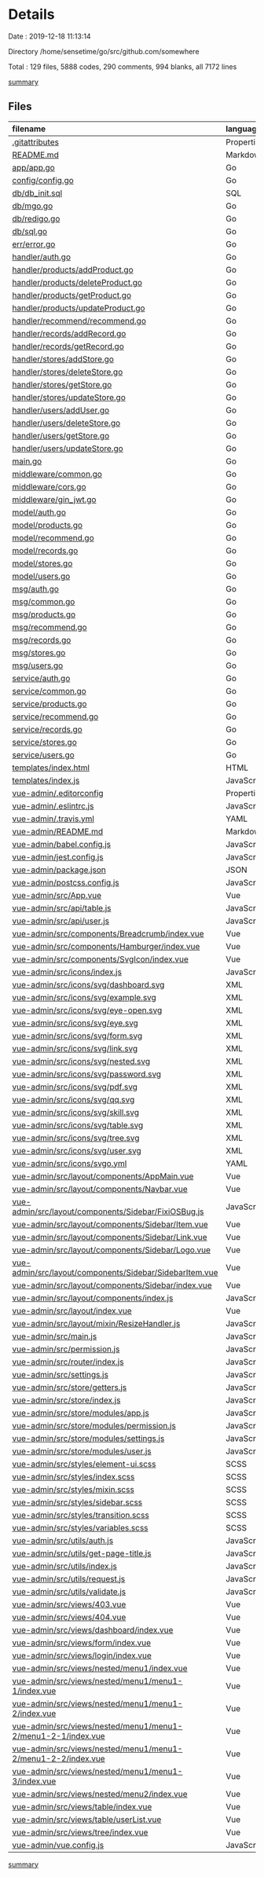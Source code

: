 # Details

Date : 2019-12-18 11:13:14

Directory /home/sensetime/go/src/github.com/somewhere

Total : 129 files,  5888 codes, 290 comments, 994 blanks, all 7172 lines

[summary](results.md)

## Files
| filename | language | code | comment | blank | total |
| :--- | :--- | ---: | ---: | ---: | ---: |
| [.gitattributes](file:///home/sensetime/go/src/github.com/somewhere/.gitattributes) | Properties | 1 | 1 | 1 | 3 |
| [README.md](file:///home/sensetime/go/src/github.com/somewhere/README.md) | Markdown | 512 | 0 | 176 | 688 |
| [app/app.go](file:///home/sensetime/go/src/github.com/somewhere/app/app.go) | Go | 98 | 2 | 24 | 124 |
| [config/config.go](file:///home/sensetime/go/src/github.com/somewhere/config/config.go) | Go | 33 | 0 | 8 | 41 |
| [db/db_init.sql](file:///home/sensetime/go/src/github.com/somewhere/db/db_init.sql) | SQL | 48 | 0 | 19 | 67 |
| [db/mgo.go](file:///home/sensetime/go/src/github.com/somewhere/db/mgo.go) | Go | 60 | 0 | 13 | 73 |
| [db/redigo.go](file:///home/sensetime/go/src/github.com/somewhere/db/redigo.go) | Go | 16 | 6 | 6 | 28 |
| [db/sql.go](file:///home/sensetime/go/src/github.com/somewhere/db/sql.go) | Go | 29 | 2 | 8 | 39 |
| [err/error.go](file:///home/sensetime/go/src/github.com/somewhere/err/error.go) | Go | 49 | 2 | 7 | 58 |
| [handler/auth.go](file:///home/sensetime/go/src/github.com/somewhere/handler/auth.go) | Go | 75 | 0 | 14 | 89 |
| [handler/products/addProduct.go](file:///home/sensetime/go/src/github.com/somewhere/handler/products/addProduct.go) | Go | 43 | 0 | 9 | 52 |
| [handler/products/deleteProduct.go](file:///home/sensetime/go/src/github.com/somewhere/handler/products/deleteProduct.go) | Go | 48 | 0 | 8 | 56 |
| [handler/products/getProduct.go](file:///home/sensetime/go/src/github.com/somewhere/handler/products/getProduct.go) | Go | 48 | 0 | 10 | 58 |
| [handler/products/updateProduct.go](file:///home/sensetime/go/src/github.com/somewhere/handler/products/updateProduct.go) | Go | 48 | 0 | 8 | 56 |
| [handler/recommend/recommend.go](file:///home/sensetime/go/src/github.com/somewhere/handler/recommend/recommend.go) | Go | 43 | 0 | 9 | 52 |
| [handler/records/addRecord.go](file:///home/sensetime/go/src/github.com/somewhere/handler/records/addRecord.go) | Go | 48 | 0 | 10 | 58 |
| [handler/records/getRecord.go](file:///home/sensetime/go/src/github.com/somewhere/handler/records/getRecord.go) | Go | 48 | 0 | 10 | 58 |
| [handler/stores/addStore.go](file:///home/sensetime/go/src/github.com/somewhere/handler/stores/addStore.go) | Go | 48 | 0 | 10 | 58 |
| [handler/stores/deleteStore.go](file:///home/sensetime/go/src/github.com/somewhere/handler/stores/deleteStore.go) | Go | 48 | 0 | 8 | 56 |
| [handler/stores/getStore.go](file:///home/sensetime/go/src/github.com/somewhere/handler/stores/getStore.go) | Go | 48 | 0 | 10 | 58 |
| [handler/stores/updateStore.go](file:///home/sensetime/go/src/github.com/somewhere/handler/stores/updateStore.go) | Go | 48 | 0 | 8 | 56 |
| [handler/users/addUser.go](file:///home/sensetime/go/src/github.com/somewhere/handler/users/addUser.go) | Go | 50 | 0 | 10 | 60 |
| [handler/users/deleteStore.go](file:///home/sensetime/go/src/github.com/somewhere/handler/users/deleteStore.go) | Go | 50 | 0 | 8 | 58 |
| [handler/users/getStore.go](file:///home/sensetime/go/src/github.com/somewhere/handler/users/getStore.go) | Go | 48 | 0 | 10 | 58 |
| [handler/users/updateStore.go](file:///home/sensetime/go/src/github.com/somewhere/handler/users/updateStore.go) | Go | 48 | 0 | 8 | 56 |
| [main.go](file:///home/sensetime/go/src/github.com/somewhere/main.go) | Go | 9 | 0 | 3 | 12 |
| [middleware/common.go](file:///home/sensetime/go/src/github.com/somewhere/middleware/common.go) | Go | 30 | 1 | 7 | 38 |
| [middleware/cors.go](file:///home/sensetime/go/src/github.com/somewhere/middleware/cors.go) | Go | 37 | 4 | 5 | 46 |
| [middleware/gin_jwt.go](file:///home/sensetime/go/src/github.com/somewhere/middleware/gin_jwt.go) | Go | 92 | 23 | 17 | 132 |
| [model/auth.go](file:///home/sensetime/go/src/github.com/somewhere/model/auth.go) | Go | 68 | 0 | 10 | 78 |
| [model/products.go](file:///home/sensetime/go/src/github.com/somewhere/model/products.go) | Go | 60 | 0 | 9 | 69 |
| [model/recommend.go](file:///home/sensetime/go/src/github.com/somewhere/model/recommend.go) | Go | 25 | 0 | 6 | 31 |
| [model/records.go](file:///home/sensetime/go/src/github.com/somewhere/model/records.go) | Go | 43 | 0 | 7 | 50 |
| [model/stores.go](file:///home/sensetime/go/src/github.com/somewhere/model/stores.go) | Go | 62 | 0 | 12 | 74 |
| [model/users.go](file:///home/sensetime/go/src/github.com/somewhere/model/users.go) | Go | 67 | 0 | 12 | 79 |
| [msg/auth.go](file:///home/sensetime/go/src/github.com/somewhere/msg/auth.go) | Go | 9 | 0 | 3 | 12 |
| [msg/common.go](file:///home/sensetime/go/src/github.com/somewhere/msg/common.go) | Go | 6 | 0 | 2 | 8 |
| [msg/products.go](file:///home/sensetime/go/src/github.com/somewhere/msg/products.go) | Go | 43 | 0 | 10 | 53 |
| [msg/recommend.go](file:///home/sensetime/go/src/github.com/somewhere/msg/recommend.go) | Go | 11 | 0 | 4 | 15 |
| [msg/records.go](file:///home/sensetime/go/src/github.com/somewhere/msg/records.go) | Go | 22 | 0 | 6 | 28 |
| [msg/stores.go](file:///home/sensetime/go/src/github.com/somewhere/msg/stores.go) | Go | 35 | 0 | 10 | 45 |
| [msg/users.go](file:///home/sensetime/go/src/github.com/somewhere/msg/users.go) | Go | 39 | 0 | 10 | 49 |
| [service/auth.go](file:///home/sensetime/go/src/github.com/somewhere/service/auth.go) | Go | 27 | 0 | 4 | 31 |
| [service/common.go](file:///home/sensetime/go/src/github.com/somewhere/service/common.go) | Go | 23 | 0 | 6 | 29 |
| [service/products.go](file:///home/sensetime/go/src/github.com/somewhere/service/products.go) | Go | 55 | 0 | 8 | 63 |
| [service/recommend.go](file:///home/sensetime/go/src/github.com/somewhere/service/recommend.go) | Go | 26 | 0 | 5 | 31 |
| [service/records.go](file:///home/sensetime/go/src/github.com/somewhere/service/records.go) | Go | 30 | 0 | 7 | 37 |
| [service/stores.go](file:///home/sensetime/go/src/github.com/somewhere/service/stores.go) | Go | 41 | 0 | 8 | 49 |
| [service/users.go](file:///home/sensetime/go/src/github.com/somewhere/service/users.go) | Go | 49 | 0 | 8 | 57 |
| [templates/index.html](file:///home/sensetime/go/src/github.com/somewhere/templates/index.html) | HTML | 11 | 0 | 1 | 12 |
| [templates/index.js](file:///home/sensetime/go/src/github.com/somewhere/templates/index.js) | JavaScript | 6 | 0 | 0 | 6 |
| [vue-admin/.editorconfig](file:///home/sensetime/go/src/github.com/somewhere/vue-admin/.editorconfig) | Properties | 11 | 1 | 3 | 15 |
| [vue-admin/.eslintrc.js](file:///home/sensetime/go/src/github.com/somewhere/vue-admin/.eslintrc.js) | JavaScript | 195 | 2 | 2 | 199 |
| [vue-admin/.travis.yml](file:///home/sensetime/go/src/github.com/somewhere/vue-admin/.travis.yml) | YAML | 5 | 0 | 1 | 6 |
| [vue-admin/README.md](file:///home/sensetime/go/src/github.com/somewhere/vue-admin/README.md) | Markdown | 42 | 0 | 24 | 66 |
| [vue-admin/babel.config.js](file:///home/sensetime/go/src/github.com/somewhere/vue-admin/babel.config.js) | JavaScript | 5 | 0 | 1 | 6 |
| [vue-admin/jest.config.js](file:///home/sensetime/go/src/github.com/somewhere/vue-admin/jest.config.js) | JavaScript | 22 | 2 | 1 | 25 |
| [vue-admin/package.json](file:///home/sensetime/go/src/github.com/somewhere/vue-admin/package.json) | JSON | 64 | 0 | 1 | 65 |
| [vue-admin/postcss.config.js](file:///home/sensetime/go/src/github.com/somewhere/vue-admin/postcss.config.js) | JavaScript | 5 | 2 | 2 | 9 |
| [vue-admin/src/App.vue](file:///home/sensetime/go/src/github.com/somewhere/vue-admin/src/App.vue) | Vue | 28 | 0 | 2 | 30 |
| [vue-admin/src/api/table.js](file:///home/sensetime/go/src/github.com/somewhere/vue-admin/src/api/table.js) | JavaScript | 36 | 0 | 6 | 42 |
| [vue-admin/src/api/user.js](file:///home/sensetime/go/src/github.com/somewhere/vue-admin/src/api/user.js) | JavaScript | 26 | 0 | 5 | 31 |
| [vue-admin/src/components/Breadcrumb/index.vue](file:///home/sensetime/go/src/github.com/somewhere/vue-admin/src/components/Breadcrumb/index.vue) | Vue | 70 | 2 | 7 | 79 |
| [vue-admin/src/components/Hamburger/index.vue](file:///home/sensetime/go/src/github.com/somewhere/vue-admin/src/components/Hamburger/index.vue) | Vue | 41 | 0 | 4 | 45 |
| [vue-admin/src/components/SvgIcon/index.vue](file:///home/sensetime/go/src/github.com/somewhere/vue-admin/src/components/SvgIcon/index.vue) | Vue | 57 | 1 | 5 | 63 |
| [vue-admin/src/icons/index.js](file:///home/sensetime/go/src/github.com/somewhere/vue-admin/src/icons/index.js) | JavaScript | 6 | 1 | 3 | 10 |
| [vue-admin/src/icons/svg/dashboard.svg](file:///home/sensetime/go/src/github.com/somewhere/vue-admin/src/icons/svg/dashboard.svg) | XML | 1 | 0 | 0 | 1 |
| [vue-admin/src/icons/svg/example.svg](file:///home/sensetime/go/src/github.com/somewhere/vue-admin/src/icons/svg/example.svg) | XML | 1 | 0 | 0 | 1 |
| [vue-admin/src/icons/svg/eye-open.svg](file:///home/sensetime/go/src/github.com/somewhere/vue-admin/src/icons/svg/eye-open.svg) | XML | 1 | 0 | 0 | 1 |
| [vue-admin/src/icons/svg/eye.svg](file:///home/sensetime/go/src/github.com/somewhere/vue-admin/src/icons/svg/eye.svg) | XML | 1 | 0 | 0 | 1 |
| [vue-admin/src/icons/svg/form.svg](file:///home/sensetime/go/src/github.com/somewhere/vue-admin/src/icons/svg/form.svg) | XML | 1 | 0 | 0 | 1 |
| [vue-admin/src/icons/svg/link.svg](file:///home/sensetime/go/src/github.com/somewhere/vue-admin/src/icons/svg/link.svg) | XML | 1 | 0 | 0 | 1 |
| [vue-admin/src/icons/svg/nested.svg](file:///home/sensetime/go/src/github.com/somewhere/vue-admin/src/icons/svg/nested.svg) | XML | 1 | 0 | 0 | 1 |
| [vue-admin/src/icons/svg/password.svg](file:///home/sensetime/go/src/github.com/somewhere/vue-admin/src/icons/svg/password.svg) | XML | 1 | 0 | 0 | 1 |
| [vue-admin/src/icons/svg/pdf.svg](file:///home/sensetime/go/src/github.com/somewhere/vue-admin/src/icons/svg/pdf.svg) | XML | 1 | 0 | 0 | 1 |
| [vue-admin/src/icons/svg/qq.svg](file:///home/sensetime/go/src/github.com/somewhere/vue-admin/src/icons/svg/qq.svg) | XML | 1 | 0 | 0 | 1 |
| [vue-admin/src/icons/svg/skill.svg](file:///home/sensetime/go/src/github.com/somewhere/vue-admin/src/icons/svg/skill.svg) | XML | 1 | 0 | 0 | 1 |
| [vue-admin/src/icons/svg/table.svg](file:///home/sensetime/go/src/github.com/somewhere/vue-admin/src/icons/svg/table.svg) | XML | 1 | 0 | 0 | 1 |
| [vue-admin/src/icons/svg/tree.svg](file:///home/sensetime/go/src/github.com/somewhere/vue-admin/src/icons/svg/tree.svg) | XML | 1 | 0 | 0 | 1 |
| [vue-admin/src/icons/svg/user.svg](file:///home/sensetime/go/src/github.com/somewhere/vue-admin/src/icons/svg/user.svg) | XML | 1 | 0 | 0 | 1 |
| [vue-admin/src/icons/svgo.yml](file:///home/sensetime/go/src/github.com/somewhere/vue-admin/src/icons/svgo.yml) | YAML | 5 | 13 | 5 | 23 |
| [vue-admin/src/layout/components/AppMain.vue](file:///home/sensetime/go/src/github.com/somewhere/vue-admin/src/layout/components/AppMain.vue) | Vue | 35 | 2 | 4 | 41 |
| [vue-admin/src/layout/components/Navbar.vue](file:///home/sensetime/go/src/github.com/somewhere/vue-admin/src/layout/components/Navbar.vue) | Vue | 119 | 0 | 18 | 137 |
| [vue-admin/src/layout/components/Sidebar/FixiOSBug.js](file:///home/sensetime/go/src/github.com/somewhere/vue-admin/src/layout/components/Sidebar/FixiOSBug.js) | JavaScript | 24 | 2 | 1 | 27 |
| [vue-admin/src/layout/components/Sidebar/Item.vue](file:///home/sensetime/go/src/github.com/somewhere/vue-admin/src/layout/components/Sidebar/Item.vue) | Vue | 27 | 0 | 3 | 30 |
| [vue-admin/src/layout/components/Sidebar/Link.vue](file:///home/sensetime/go/src/github.com/somewhere/vue-admin/src/layout/components/Sidebar/Link.vue) | Vue | 33 | 0 | 4 | 37 |
| [vue-admin/src/layout/components/Sidebar/Logo.vue](file:///home/sensetime/go/src/github.com/somewhere/vue-admin/src/layout/components/Sidebar/Logo.vue) | Vue | 74 | 0 | 9 | 83 |
| [vue-admin/src/layout/components/Sidebar/SidebarItem.vue](file:///home/sensetime/go/src/github.com/somewhere/vue-admin/src/layout/components/Sidebar/SidebarItem.vue) | Vue | 83 | 6 | 7 | 96 |
| [vue-admin/src/layout/components/Sidebar/index.vue](file:///home/sensetime/go/src/github.com/somewhere/vue-admin/src/layout/components/Sidebar/index.vue) | Vue | 51 | 4 | 3 | 58 |
| [vue-admin/src/layout/components/index.js](file:///home/sensetime/go/src/github.com/somewhere/vue-admin/src/layout/components/index.js) | JavaScript | 3 | 0 | 1 | 4 |
| [vue-admin/src/layout/index.vue](file:///home/sensetime/go/src/github.com/somewhere/vue-admin/src/layout/index.vue) | Vue | 86 | 0 | 8 | 94 |
| [vue-admin/src/layout/mixin/ResizeHandler.js](file:///home/sensetime/go/src/github.com/somewhere/vue-admin/src/layout/mixin/ResizeHandler.js) | JavaScript | 40 | 2 | 4 | 46 |
| [vue-admin/src/main.js](file:///home/sensetime/go/src/github.com/somewhere/vue-admin/src/main.js) | JavaScript | 23 | 9 | 10 | 42 |
| [vue-admin/src/permission.js](file:///home/sensetime/go/src/github.com/somewhere/vue-admin/src/permission.js) | JavaScript | 48 | 12 | 9 | 69 |
| [vue-admin/src/router/index.js](file:///home/sensetime/go/src/github.com/somewhere/vue-admin/src/router/index.js) | JavaScript | 121 | 63 | 16 | 200 |
| [vue-admin/src/settings.js](file:///home/sensetime/go/src/github.com/somewhere/vue-admin/src/settings.js) | JavaScript | 5 | 8 | 4 | 17 |
| [vue-admin/src/store/getters.js](file:///home/sensetime/go/src/github.com/somewhere/vue-admin/src/store/getters.js) | JavaScript | 10 | 0 | 1 | 11 |
| [vue-admin/src/store/index.js](file:///home/sensetime/go/src/github.com/somewhere/vue-admin/src/store/index.js) | JavaScript | 18 | 0 | 4 | 22 |
| [vue-admin/src/store/modules/app.js](file:///home/sensetime/go/src/github.com/somewhere/vue-admin/src/store/modules/app.js) | JavaScript | 44 | 0 | 5 | 49 |
| [vue-admin/src/store/modules/permission.js](file:///home/sensetime/go/src/github.com/somewhere/vue-admin/src/store/modules/permission.js) | JavaScript | 51 | 11 | 9 | 71 |
| [vue-admin/src/store/modules/settings.js](file:///home/sensetime/go/src/github.com/somewhere/vue-admin/src/store/modules/settings.js) | JavaScript | 25 | 0 | 7 | 32 |
| [vue-admin/src/store/modules/user.js](file:///home/sensetime/go/src/github.com/somewhere/vue-admin/src/store/modules/user.js) | JavaScript | 106 | 4 | 10 | 120 |
| [vue-admin/src/styles/element-ui.scss](file:///home/sensetime/go/src/github.com/somewhere/vue-admin/src/styles/element-ui.scss) | SCSS | 32 | 4 | 9 | 45 |
| [vue-admin/src/styles/index.scss](file:///home/sensetime/go/src/github.com/somewhere/vue-admin/src/styles/index.scss) | SCSS | 54 | 1 | 11 | 66 |
| [vue-admin/src/styles/mixin.scss](file:///home/sensetime/go/src/github.com/somewhere/vue-admin/src/styles/mixin.scss) | SCSS | 24 | 0 | 5 | 29 |
| [vue-admin/src/styles/sidebar.scss](file:///home/sensetime/go/src/github.com/somewhere/vue-admin/src/styles/sidebar.scss) | SCSS | 166 | 6 | 38 | 210 |
| [vue-admin/src/styles/transition.scss](file:///home/sensetime/go/src/github.com/somewhere/vue-admin/src/styles/transition.scss) | SCSS | 35 | 4 | 10 | 49 |
| [vue-admin/src/styles/variables.scss](file:///home/sensetime/go/src/github.com/somewhere/vue-admin/src/styles/variables.scss) | SCSS | 18 | 3 | 5 | 26 |
| [vue-admin/src/utils/auth.js](file:///home/sensetime/go/src/github.com/somewhere/vue-admin/src/utils/auth.js) | JavaScript | 21 | 0 | 8 | 29 |
| [vue-admin/src/utils/get-page-title.js](file:///home/sensetime/go/src/github.com/somewhere/vue-admin/src/utils/get-page-title.js) | JavaScript | 8 | 0 | 3 | 11 |
| [vue-admin/src/utils/index.js](file:///home/sensetime/go/src/github.com/somewhere/vue-admin/src/utils/index.js) | JavaScript | 85 | 20 | 6 | 111 |
| [vue-admin/src/utils/request.js](file:///home/sensetime/go/src/github.com/somewhere/vue-admin/src/utils/request.js) | JavaScript | 75 | 24 | 8 | 107 |
| [vue-admin/src/utils/validate.js](file:///home/sensetime/go/src/github.com/somewhere/vue-admin/src/utils/validate.js) | JavaScript | 7 | 11 | 3 | 21 |
| [vue-admin/src/views/403.vue](file:///home/sensetime/go/src/github.com/somewhere/vue-admin/src/views/403.vue) | Vue | 96 | 0 | 4 | 100 |
| [vue-admin/src/views/404.vue](file:///home/sensetime/go/src/github.com/somewhere/vue-admin/src/views/404.vue) | Vue | 225 | 0 | 4 | 229 |
| [vue-admin/src/views/dashboard/index.vue](file:///home/sensetime/go/src/github.com/somewhere/vue-admin/src/views/dashboard/index.vue) | Vue | 29 | 0 | 4 | 33 |
| [vue-admin/src/views/form/index.vue](file:///home/sensetime/go/src/github.com/somewhere/vue-admin/src/views/form/index.vue) | Vue | 82 | 0 | 4 | 86 |
| [vue-admin/src/views/login/index.vue](file:///home/sensetime/go/src/github.com/somewhere/vue-admin/src/views/login/index.vue) | Vue | 203 | 3 | 26 | 232 |
| [vue-admin/src/views/nested/menu1/index.vue](file:///home/sensetime/go/src/github.com/somewhere/vue-admin/src/views/nested/menu1/index.vue) | Vue | 7 | 0 | 1 | 8 |
| [vue-admin/src/views/nested/menu1/menu1-1/index.vue](file:///home/sensetime/go/src/github.com/somewhere/vue-admin/src/views/nested/menu1/menu1-1/index.vue) | Vue | 7 | 0 | 1 | 8 |
| [vue-admin/src/views/nested/menu1/menu1-2/index.vue](file:///home/sensetime/go/src/github.com/somewhere/vue-admin/src/views/nested/menu1/menu1-2/index.vue) | Vue | 7 | 0 | 1 | 8 |
| [vue-admin/src/views/nested/menu1/menu1-2/menu1-2-1/index.vue](file:///home/sensetime/go/src/github.com/somewhere/vue-admin/src/views/nested/menu1/menu1-2/menu1-2-1/index.vue) | Vue | 5 | 0 | 1 | 6 |
| [vue-admin/src/views/nested/menu1/menu1-2/menu1-2-2/index.vue](file:///home/sensetime/go/src/github.com/somewhere/vue-admin/src/views/nested/menu1/menu1-2/menu1-2-2/index.vue) | Vue | 5 | 0 | 1 | 6 |
| [vue-admin/src/views/nested/menu1/menu1-3/index.vue](file:///home/sensetime/go/src/github.com/somewhere/vue-admin/src/views/nested/menu1/menu1-3/index.vue) | Vue | 5 | 0 | 1 | 6 |
| [vue-admin/src/views/nested/menu2/index.vue](file:///home/sensetime/go/src/github.com/somewhere/vue-admin/src/views/nested/menu2/index.vue) | Vue | 5 | 0 | 1 | 6 |
| [vue-admin/src/views/table/index.vue](file:///home/sensetime/go/src/github.com/somewhere/vue-admin/src/views/table/index.vue) | Vue | 82 | 0 | 3 | 85 |
| [vue-admin/src/views/table/userList.vue](file:///home/sensetime/go/src/github.com/somewhere/vue-admin/src/views/table/userList.vue) | Vue | 204 | 5 | 19 | 228 |
| [vue-admin/src/views/tree/index.vue](file:///home/sensetime/go/src/github.com/somewhere/vue-admin/src/views/tree/index.vue) | Vue | 72 | 0 | 7 | 79 |
| [vue-admin/vue.config.js](file:///home/sensetime/go/src/github.com/somewhere/vue-admin/vue.config.js) | JavaScript | 110 | 21 | 9 | 140 |

[summary](results.md)